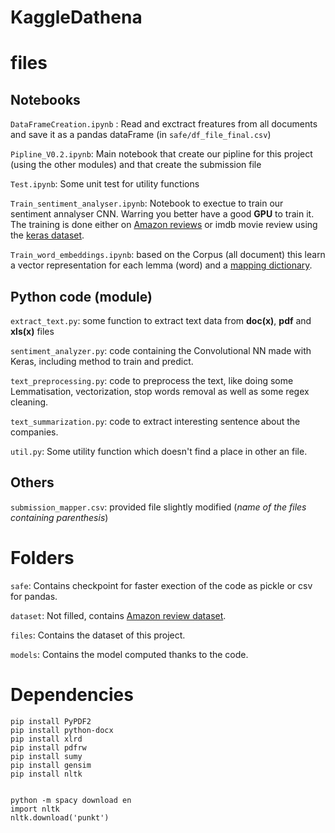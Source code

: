 # KaggleDathena


# files
## Notebooks

`DataFrameCreation.ipynb` : Read and exctract freatures from all documents and save it as a pandas dataFrame (in `safe/df_file_final.csv`) 

`Pipline_V0.2.ipynb`: Main notebook that create our pipline for this project (using the other modules) and that create the submission file

`Test.ipynb`: Some unit test for utility functions

`Train_sentiment_analyser.ipynb`: Notebook to exectue to train our sentiment annalyser CNN. Warring you better have a good **GPU** to train it.
The training is done either on [Amazon reviews](https://www.kaggle.com/bittlingmayer/amazonreviews/data) or imdb movie review using the [keras dataset](https://keras.io/datasets/).

`Train_word_embeddings.ipynb`: based on the Corpus (all document) this learn a vector representation for each lemma (word) and a [mapping dictionary](safe/dico.p).


## Python code (module)
`extract_text.py`: some function to extract text data from **doc(x)**, **pdf** and **xls(x)** files

`sentiment_analyzer.py`: code containing the Convolutional NN made with Keras, including method to train and predict.

`text_preprocessing.py`: code to preprocess the text, like doing some Lemmatisation, vectorization, stop words removal as well as some regex cleaning.

`text_summarization.py`: code to extract interesting sentence about the companies.

`util.py`: Some utility function which doesn't find a place in other an file.

## Others
`submission_mapper.csv`: provided file slightly modified (*name of the files containing parenthesis*)


# Folders
`safe`: Contains checkpoint for faster exection of the code as pickle or csv for pandas.

`dataset`: Not filled, contains [Amazon review dataset](https://www.kaggle.com/bittlingmayer/amazonreviews).

`files`: Contains the dataset of this project.

`models`: Contains the model computed thanks to the code.

# Dependencies
```
pip install PyPDF2
pip install python-docx
pip install xlrd
pip install pdfrw
pip install sumy
pip install gensim
pip install nltk


python -m spacy download en
import nltk
nltk.download('punkt')
```